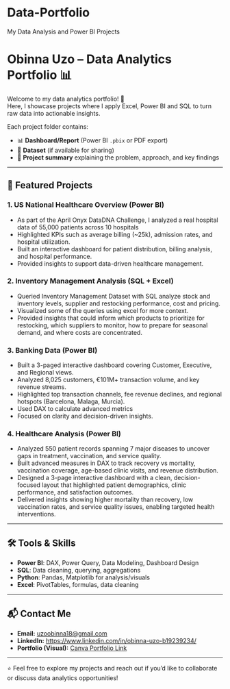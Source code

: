 # Data-Portfolio
My Data Analysis and Power BI Projects
# Obinna Uzo – Data Analytics Portfolio 📊

Welcome to my data analytics portfolio! 🚀  
Here, I showcase projects where I apply Excel, Power BI and SQL to turn raw data into actionable insights.  

Each project folder contains:  
- 📊 **Dashboard/Report** (Power BI `.pbix` or PDF export)  
- 📂 **Dataset** (if available for sharing)  
- 📝 **Project summary** explaining the problem, approach, and key findings  
---

## 🔑 Featured Projects  

### 1. US National Healthcare Overview (Power BI)  
- As part of the April Onyx DataDNA Challenge, I analyzed a real hospital data of 55,000 patients across 10 hospitals 
- Highlighted KPIs such as average billing (~25k), admission rates, and hospital utilization.
- Built an interactive dashboard for patient distribution, billing analysis, and hospital performance. 
- Provided insights to support data-driven healthcare management.

### 2. Inventory Management Analysis (SQL + Excel)  
- Queried Inventory Management Dataset with SQL analyze stock  and inventory levels, supplier and restocking performance, cost and pricing.
- Visualized some of the queries using excel for more context.
- Provided insights that could inform which products to prioritize for restocking, which suppliers to monitor, how to prepare for seasonal demand, and where costs are concentrated. 

### 3. Banking Data (Power BI)  
- Built a 3-paged interactive dashboard covering Customer, Executive, and Regional views.
- Analyzed 8,025 customers, €101M+ transaction volume, and key revenue streams.
- Highlighted top transaction channels, fee revenue declines, and regional hotspots (Barcelona, Malaga, Murcia).
- Used DAX to calculate advanced metrics
- Focused on clarity and decision-driven insights.

### 4. Healthcare Analysis (Power BI)  
- Analyzed 550 patient records spanning 7 major diseases to uncover gaps in treatment, vaccination, and service quality.
- Built advanced measures in DAX to track recovery vs mortality, vaccination coverage, age-based clinic visits, and revenue distribution.
- Designed a 3-page interactive dashboard with a clean, decision-focused layout that highlighted patient demographics, clinic performance, and satisfaction outcomes.
- Delivered insights showing higher mortality than recovery, low vaccination rates, and service quality issues, enabling targeted health interventions.

---

## 🛠️ Tools & Skills  
- **Power BI**: DAX, Power Query, Data Modeling, Dashboard Design  
- **SQL**: Data cleaning, querying, aggregations  
- **Python**: Pandas, Matplotlib for analysis/visuals  
- **Excel**: PivotTables, formulas, data cleaning  

---

## 📬 Contact Me  
- **Email:** uzoobinna18@gmail.com  
- **LinkedIn:** https://www.linkedin.com/in/obinna-uzo-b19239234/
- **Portfolio (Visual):** [Canva Portfolio Link](https://www.canva.com)  

---

⭐ Feel free to explore my projects and reach out if you’d like to collaborate or discuss data analytics opportunities!  

